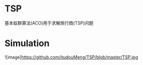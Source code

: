 # TSP
基本蚁群算法(ACO)用于求解旅行商(TSP)问题

# Simulation
![image]https://github.com/itudouMeng/TSP/blob/master/TSP.jpg

